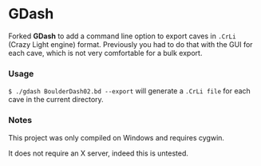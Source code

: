 # GDash #

Forked **GDash** to add a command line option to export caves in `.CrLi` (Crazy Light engine) format. Previously you had to do that with the GUI for each cave, which is not very comfortable for a bulk export.

### Usage
``
$ ./gdash BoulderDash02.bd --export
``
will generate a `.CrLi file` for each cave in the current directory.

### Notes

This project was only compiled on Windows and requires cygwin.


It does not require an X server, indeed this is untested.
